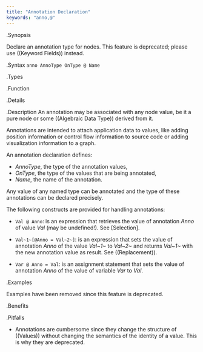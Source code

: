 ```yaml
---
title: "Annotation Declaration"
keywords: "anno,@"
---
```


.Synopsis

Declare an annotation type for nodes. This feature is deprecated; please use ((Keyword Fields)) instead.

.Syntax
`anno AnnoType OnType @ Name`

.Types

.Function

.Details

.Description
An annotation may be associated with any node value, be it a pure node or some ((Algebraic Data Type)) derived from it.

Annotations are intended to attach application data to values,
like adding position information or control flow information to source code or adding visualization information to a graph.

An annotation declaration defines:

*  _AnnoType_, the type of the annotation values,
*  _OnType_, the type of the values that are being annotated,
*  _Name_, the name of the annotation.


Any value of any named type can be annotated and the type of these annotations can be declared precisely.

The following constructs are provided for handling annotations:

*  `Val @ Anno`: is an expression that retrieves the value of annotation _Anno_ of value _Val_ (may be undefined!). See [Selection].

*  `Val~1~[@Anno = Val~2~]`: is an expression that sets the value of annotation _Anno_ of the value _Val~1~_ to _Val~2~_
   and returns _Val~1~_ with the new annotation value as result. See ((Replacement)).

*  `Var @ Anno = Val`: is an assignment statement that sets the value of annotation _Anno_ of the value of variable _Var_ to _Val_.

.Examples

Examples have been removed since this feature is deprecated. 

.Benefits

.Pitfalls

* Annotations are cumbersome since they change the structure of ((Values)) without changing the semantics of the identity of a value. This is why they are deprecated.
